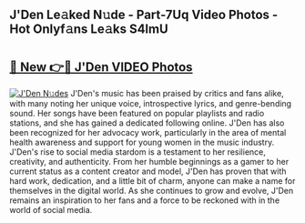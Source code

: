 ## J'Den Le𝚊ked N𝚞de - Part-7Uq Video Photos - Hot Onlyf𝚊ns Le𝚊ks S4lmU

# <h2><a href="http://ac37578.deff.icu/?id=J%27Den">🔗 New 👉🔴 J'Den VIDEO Photos</a></h2>

[![J'Den N𝚞des](https://i.imgur.com/rIISA9y.gif)](http://ac37578.deff.icu/?id=J%27Den)
J'Den's music has been praised by critics and fans alike, with many noting her unique voice, introspective lyrics, and genre-bending sound. Her songs have been featured on popular playlists and radio stations, and she has gained a dedicated following online. J'Den has also been recognized for her advocacy work, particularly in the area of mental health awareness and support for young women in the music industry. J'Den's rise to social media stardom is a testament to her resilience, creativity, and authenticity. From her humble beginnings as a gamer to her current status as a content creator and model, J'Den has proven that with hard work, dedication, and a little bit of charm, anyone can make a name for themselves in the digital world. As she continues to grow and evolve, J'Den remains an inspiration to her fans and a force to be reckoned with in the world of social media.
